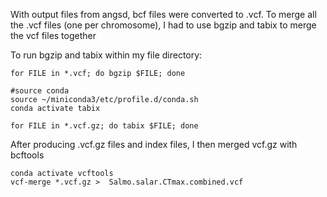 With output files from angsd, bcf files were converted to .vcf. To merge all the .vcf files (one per chromosome), I had to use bgzip and tabix to merge the vcf files together

To run bgzip and tabix within my file directory:

```
for FILE in *.vcf; do bgzip $FILE; done

#source conda
source ~/miniconda3/etc/profile.d/conda.sh
conda activate tabix

for FILE in *.vcf.gz; do tabix $FILE; done
```

After producing .vcf.gz files and index files, I then merged vcf.gz with bcftools

```
conda activate vcftools
vcf-merge *.vcf.gz >  Salmo.salar.CTmax.combined.vcf

```
